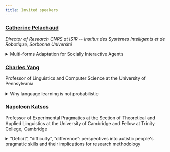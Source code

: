 ```yaml
---
title: Invited speakers
---
```



### [Catherine Pelachaud](http://chronos.isir.upmc.fr/~pelachaud/)
_Director of Research CNRS at ISIR -- Institut des Systèmes Intelligents et de Robotique, Sorbonne Université_

<details>
<summary>Multi-forms Adaptation for Socially Interactive Agents</summary>

Interacting with others enhances learning. Getting feedback on
results, being encouraged and motivated… all help the learning
process. During interaction, participants adapt to each other to show
affiliation, group belongings, or to support social bonding.
Adaptation can take place at different levels, through verbal
alignment, imitation, and conversational strategies. Social resonance
can also serve as a marker of adaptation. Socially Interactive Agents
SIAs are virtual agents with a human-like appearance, capable of
communicating verbally and nonverbally with their human
interlocutors. In this talk, I will present our latest works aimed at
endowing an SIA with various adaptive capabilities when interacting
with its partners. The adaptation mechanisms are learned from
human-human interaction data and evaluated by experimental studies
involving human-agent interaction.

</details>


### [Charles Yang](https://www.ling.upenn.edu/~ycharles/)
Professor of Linguistics and Computer Science at the University of Pennsylvania

<details>
<summary>Why language learning is not probabilistic</summary>

It seems harmless, and certainly mathematically convenient, to treat language learning as acquiring a probabilistic distribution over a space of linguistic patterns. The goal is to find or approximate an optimal hypothesis with respect to the data.  Such is the mainstream machine learning approach, and the so-called Evaluation Procedure in generative grammar can be viewed as a particular instantiation. 

Despite having pursued it vigorously in my earlier work, I now believe this approach is wrong (and wrong-headed). On the one hand, language is not a zero sum game: even overwhelming presence of one linguistic form does not necessarily inhibit or penalize alternative forms. On the other, the grammar can be a partial function: there are inputs for which no output form is acceptable even though some will always be most highly valued in a probabilistic framework.

The alternative is a theory of learning that does not even try to optimize but only sastifice. The coverage of the data only needs to be good enough up to a point; failure to do so may just result in the memorization of the input—nothing in the cognitive system mandates generalization under all circumstances.  I will review the psychological and computational studies of the Tolerance Principle, a parameter-free learning theory that also appears operative beyond the domain of language.
</details>

### [Napoleon Katsos](https://sites.google.com/site/napoleonkatsos/home)
Professor of Experimental Pragmatics at the Section of Theoretical and Applied Linguistics at the University of Cambridge and Fellow at Trinity College, Cambridge

<details>
<summary>“Deficit”, “difficulty”, “difference”: perspectives into autistic people's pragmatic skills and their implications for research methodology</summary>
    It is widely reported that autistic people face pervasive challenges with producing and understanding pragmatics, i.e. context-dependent aspects of language. These are often attributed to challenges with mentalising, i.e. the ability to attribute the correct beliefs and intentions to other people. In this talk I will select influential papers from the past three decades of research in autism and language, each of which reveal a radically different perspective on the architecture of the linguistic system and on what it means to face challenges with linguistic competence (in our case, pragmatics). I will conclude that the recent perspective of neurodiversity implies a radical re-think of how we define pragmatics and how we assess the acquisition and processing of pragmatic competence.
</details>
